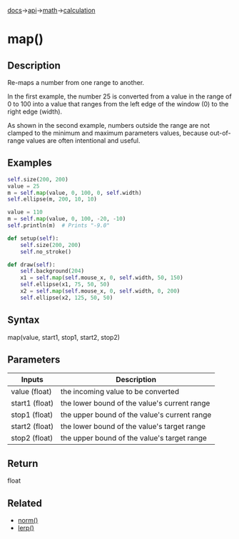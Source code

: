 [docs](/docs/)→[api](/docs/api)→[math](/docs/api/math/)→[calculation](/docs/api/math/calculation/)

# map()

## Description

Re-maps a number from one range to another.

In the first example, the number 25 is converted from a value in the range of 0 to 100 into a value that ranges from the left edge of the window (0) to the right edge (width).

As shown in the second example, numbers outside the range are not clamped to the minimum and maximum parameters values, because out-of-range values are often intentional and useful.

## Examples

```py
self.size(200, 200)
value = 25
m = self.map(value, 0, 100, 0, self.width)
self.ellipse(m, 200, 10, 10)
```

```py
value = 110
m = self.map(value, 0, 100, -20, -10)
self.println(m)  # Prints "-9.0"
```

```py
def setup(self):
    self.size(200, 200)
    self.no_stroke()

def draw(self):
    self.background(204)
    x1 = self.map(self.mouse_x, 0, self.width, 50, 150)
    self.ellipse(x1, 75, 50, 50)  
    x2 = self.map(self.mouse_x, 0, self.width, 0, 200)
    self.ellipse(x2, 125, 50, 50)
```

## Syntax

map(value, start1, stop1, start2, stop2)

## Parameters

| Inputs | Description |
|--------|-------------|
| value (float) | the incoming value to be converted |
| start1 (float) | the lower bound of the value's current range |
| stop1 (float) | the upper bound of the value's current range |
| start2 (float) | the lower bound of the value's target range |
| stop2 (float) | the upper bound of the value's target range |

## Return

float

## Related

- [norm()](/docs/api/math/calculation/norm_/)
- [lerp()](/docs/api/math/calculation/lerp_/)